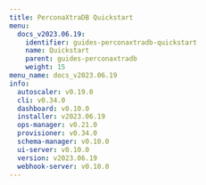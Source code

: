 ```yaml
---
title: PerconaXtraDB Quickstart
menu:
  docs_v2023.06.19:
    identifier: guides-perconaxtradb-quickstart
    name: Quickstart
    parent: guides-perconaxtradb
    weight: 15
menu_name: docs_v2023.06.19
info:
  autoscaler: v0.19.0
  cli: v0.34.0
  dashboard: v0.10.0
  installer: v2023.06.19
  ops-manager: v0.21.0
  provisioner: v0.34.0
  schema-manager: v0.10.0
  ui-server: v0.10.0
  version: v2023.06.19
  webhook-server: v0.10.0
---
```


